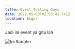 ```yaml
---
title: Event Testing Guys
date: 2022-05-03T02:03:41.741Z
location: Bogor
---
```

Jadi ini event ya gitu lah

![Ini Radahn](/uploads/event-testing-guys/chad-radahn.jpg "Dia orang baik")